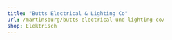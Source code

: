 ```yaml
---
title: "Butts Electrical & Lighting Co"
url: /martinsburg/butts-electrical-und-lighting-co/
shop: Elektrisch
---
```

